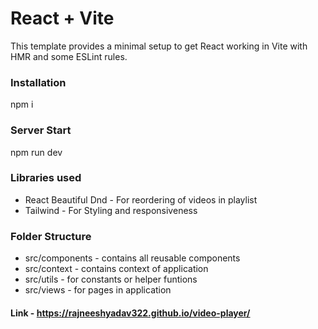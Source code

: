 # React + Vite

This template provides a minimal setup to get React working in Vite with HMR and some ESLint rules.

### Installation
  npm i 

### Server Start
  npm run dev

### Libraries used
- React Beautiful Dnd - For reordering of videos in playlist
- Tailwind - For Styling and responsiveness

### Folder Structure
- src/components - contains all reusable components
- src/context - contains context of application
- src/utils - for constants or helper funtions
- src/views - for pages in application

#### Link - https://rajneeshyadav322.github.io/video-player/
